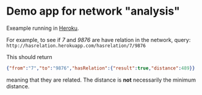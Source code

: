 
# Demo app for network "analysis"


Exeample running in [Heroku](http://hasrelation.herokuapp.com).

For example, to see if *7* and *9876* are have relation in the network, query: 
`http://hasrelation.herokuapp.com/hasrelation/7/9876`

This should return
```json
{"from":"7","to":"9876","hasRelation":{"result":true,"distance":489}}
```
meaning that they are related. The distance is **not** necessarily the minimum distance.